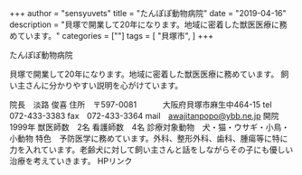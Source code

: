 +++
author = "sensyuvets"
title = "たんぽぽ動物病院"
date = "2019-04-16"
description = "貝塚で開業して20年になります。地域に密着した獣医医療に務めています。"
categories = [""]
tags = [
    "貝塚市",
]
+++

たんぽぽ動物病院

貝塚で開業して20年になります。地域に密着した獣医医療に務めています。
飼い主さんに分かりやすい説明を心がけています。

院長　淡路 俊喜
住所　〒597-0081
　　　大阪府貝塚市麻生中464-15
tel　072-433-3383
fax　072-433-3364
mail　awajitanpopo@ybb.ne.jp
開院　1999年
獣医師数　2名
看護師数　4名
診療対象動物　犬・猫・ウサギ・小鳥・小動物
特色　予防医学に務めています。外科、整形外科、歯科、腫瘍等に特に力を入れています。老齢犬に対して飼い主さんと話をしながらその子にも優しい治療を考えていきます。
HPリンク